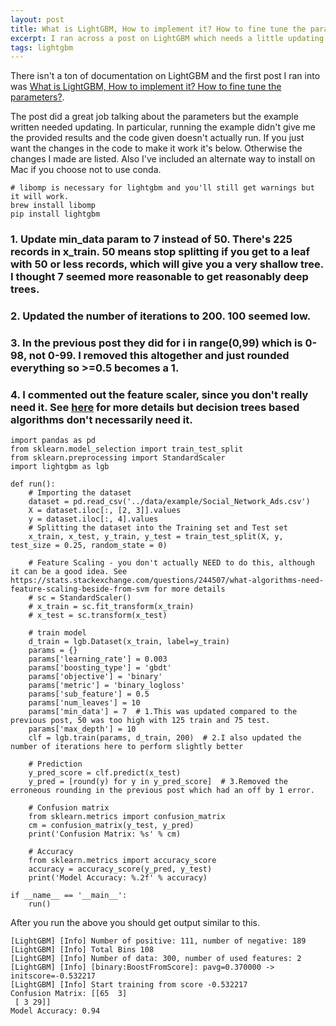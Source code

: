 ```yaml
---
layout: post
title: What is LightGBM, How to implement it? How to fine tune the parameters? Updated.
excerpt: I ran across a post on LightGBM which needs a little updating to make work.
tags: lightgbm
---
```


There isn't a ton of documentation on LightGBM and the first post I ran into was [What is LightGBM, How to implement it? How to fine tune the parameters?](https://medium.com/@pushkarmandot/https-medium-com-pushkarmandot-what-is-lightgbm-how-to-implement-it-how-to-fine-tune-the-parameters-60347819b7fc). 

The post did a great job talking about the parameters but the example written needed updating. In particular, running the example didn't give me the provided results and the code given doesn't actually run. If you just want the changes in the code to make it work it's below. Otherwise the changes I made are listed. Also I've included an alternate way to install on Mac if you choose not to use conda.

```
# libomp is necessary for lightgbm and you'll still get warnings but it will work.
brew install libomp
pip install lightgbm
```

### 1. Update min_data param to 7 instead of 50. There's 225 records in x_train. 50 means stop splitting if you get to a leaf with 50 or less records, which will give you a very shallow tree. I thought 7 seemed more reasonable to get reasonably deep trees.

### 2. Updated the number of iterations to 200. 100 seemed low.

### 3. In the previous post they did for i in range(0,99) which is 0-98, not 0-99. I removed this altogether and just rounded everything so >=0.5 becomes a 1.

### 4. I commented out the feature scaler, since you don't really need it. See [here](https://stats.stackexchange.com/questions/244507/what-algorithms-need-feature-scaling-beside-from-svm) for more details but decision trees based algorithms don't necessarily need it.


```
import pandas as pd
from sklearn.model_selection import train_test_split
from sklearn.preprocessing import StandardScaler
import lightgbm as lgb

def run():
    # Importing the dataset
    dataset = pd.read_csv('../data/example/Social_Network_Ads.csv')
    X = dataset.iloc[:, [2, 3]].values
    y = dataset.iloc[:, 4].values
    # Splitting the dataset into the Training set and Test set
    x_train, x_test, y_train, y_test = train_test_split(X, y, test_size = 0.25, random_state = 0)

    # Feature Scaling - you don't actually NEED to do this, although it can be a good idea. See https://stats.stackexchange.com/questions/244507/what-algorithms-need-feature-scaling-beside-from-svm for more details
    # sc = StandardScaler()
    # x_train = sc.fit_transform(x_train)
    # x_test = sc.transform(x_test)

    # train model
    d_train = lgb.Dataset(x_train, label=y_train)
    params = {}
    params['learning_rate'] = 0.003
    params['boosting_type'] = 'gbdt'
    params['objective'] = 'binary'
    params['metric'] = 'binary_logloss'
    params['sub_feature'] = 0.5
    params['num_leaves'] = 10
    params['min_data'] = 7  # 1.This was updated compared to the previous post, 50 was too high with 125 train and 75 test.
    params['max_depth'] = 10
    clf = lgb.train(params, d_train, 200)  # 2.I also updated the number of iterations here to perform slightly better

    # Prediction
    y_pred_score = clf.predict(x_test)
    y_pred = [round(y) for y in y_pred_score]  # 3.Removed the erroneous rounding in the previous post which had an off by 1 error.

    # Confusion matrix
    from sklearn.metrics import confusion_matrix
    cm = confusion_matrix(y_test, y_pred)
    print('Confusion Matrix: %s' % cm)

    # Accuracy
    from sklearn.metrics import accuracy_score
    accuracy = accuracy_score(y_pred, y_test)
    print('Model Accuracy: %.2f' % accuracy)

if __name__ == '__main__':
    run()
```




After you run the above you should get output similar to this.

```
[LightGBM] [Info] Number of positive: 111, number of negative: 189
[LightGBM] [Info] Total Bins 108
[LightGBM] [Info] Number of data: 300, number of used features: 2
[LightGBM] [Info] [binary:BoostFromScore]: pavg=0.370000 -> initscore=-0.532217
[LightGBM] [Info] Start training from score -0.532217
Confusion Matrix: [[65  3]
 [ 3 29]]
Model Accuracy: 0.94
```